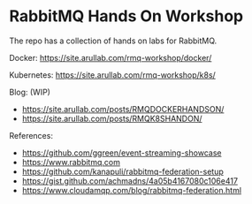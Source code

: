 # RabbitMQ Hands On Workshop

The repo has a collection of hands on  labs for RabbitMQ. 

Docker: https://site.arullab.com/rmq-workshop/docker/

Kubernetes: https://site.arullab.com/rmq-workshop/k8s/


Blog: (WIP)
-  https://site.arullab.com/posts/RMQDOCKERHANDSON/
-  https://site.arullab.com/posts/RMQK8SHANDON/


References: 
- https://github.com/ggreen/event-streaming-showcase
- https://www.rabbitmq.com
- https://github.com/kanapuli/rabbitmq-federation-setup
- https://gist.github.com/achmadns/4a05b4167080c106e417
- https://www.cloudamqp.com/blog/rabbitmq-federation.html


